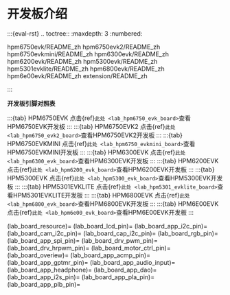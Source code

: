 # 开发板介绍

:::{eval-rst}
.. toctree::
   :maxdepth: 3
   :numbered:

   hpm6750evk/README_zh
   hpm6750evk2/README_zh
   hpm6750evkmini/README_zh
   hpm6300evk/README_zh
   hpm6200evk/README_zh
   hpm5300evk/README_zh
   hpm5301evklite/README_zh
   hpm6800evk/README_zh
   hpm6e00evk/README_zh
   extension/README_zh

:::

**开发板引脚对照表**

:::{tab} HPM6750EVK
点击{ref}`此处 <lab_hpm6750_evk_board>`查看HPM6750EVK开发板
:::
:::{tab} HPM6750EVK2
点击{ref}`此处 <lab_hpm6750_evk2_board>`查看HPM6750EVK2开发板
:::
:::{tab} HPM6750EVKMINI
点击{ref}`此处 <lab_hpm6750_evkmini_board>`查看HPM6750EVKMINI开发板
:::
:::{tab} HPM6300EVK
点击{ref}`此处 <lab_hpm6300_evk_board>`查看HPM6300EVK开发板
:::
:::{tab} HPM6200EVK
点击{ref}`此处 <lab_hpm6200_evk_board>`查看HPM6200EVK开发板
:::
:::{tab} HPM5300EVK
点击{ref}`此处 <lab_hpm5300_evk_board>`查看HPM5300EVK开发板
:::
:::{tab} HPM5301EVKLITE
点击{ref}`此处 <lab_hpm5301_evklite_board>`查看HPM5301EVKLITE开发板
:::
:::{tab} HPM6800EVK
点击{ref}`此处 <lab_hpm6800_evk_board>`查看HPM6800EVK开发板
:::
:::{tab} HPM6E00EVK
点击{ref}`此处 <lab_hpm6e00_evk_board>`查看HPM6E00EVK开发板
:::

(lab_board_resource)=
(lab_board_lcd_pin)=
(lab_board_app_i2c_pin)=
(lab_board_cam_i2c_pin)=
(lab_board_cap_i2c_pin)=
(lab_board_rgb_pin)=
(lab_board_app_spi_pin)=
(lab_board_drv_pwm_pin)=
(lab_board_drv_hrpwm_pin)=
(lab_board_motor_ctrl_pin)=
(lab_board_overiew)=
(lab_board_app_acmp_pin)=
(lab_board_app_gptmr_pin)=
(lab_board_app_audio_input)=
(lab_board_app_headphone)=
(lab_board_app_dao)=
(lab_board_app_i2s_pin)=
(lab_board_app_pla_pin)=
(lab_board_app_plb_pin)=
